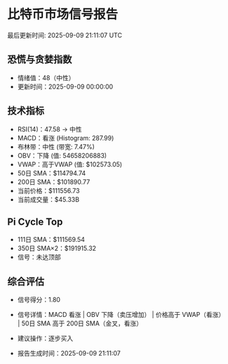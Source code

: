 # 比特币市场信号报告

最后更新时间: 2025-09-09 21:11:07 UTC

## 恐慌与贪婪指数
- 情绪值：48（中性）
- 更新时间：2025-09-09 00:00:00

## 技术指标
- RSI(14)：47.58 → 中性
- MACD：看涨 (Histogram: 287.99)
- 布林带：中性 (带宽: 7.47%)
- OBV：下降 (值: 54658206883)
- VWAP：高于VWAP (值: $102573.05)
- 50日 SMA：$114794.74
- 200日 SMA：$101890.77
- 当前价格：$111556.73
- 当前成交量：$45.33B

## Pi Cycle Top
- 111日 SMA：$111569.54
- 350日 SMA×2：$191915.32
- 信号：未达顶部

## 综合评估
- 信号得分：1.80
- 信号详情：MACD 看涨 | OBV 下降（卖压增加） | 价格高于 VWAP（看涨） | 50日 SMA 高于 200日 SMA（金叉，看涨）
- 建议操作：逐步买入

- 报告生成时间：2025-09-09 21:11:07